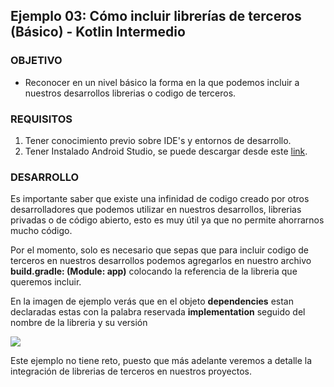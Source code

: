 ## Ejemplo 03: Cómo incluir librerías de terceros (Básico) - Kotlin Intermedio

### OBJETIVO

- Reconocer en un nivel básico la forma en la que podemos incluir a nuestros desarrollos librerias o codigo de terceros.

### REQUISITOS

1. Tener conocimiento previo sobre IDE's y entornos de desarrollo.
1. Tener Instalado Android Studio, se puede descargar desde este [link](https://developer.android.com/studio).

### DESARROLLO

Es importante saber que existe una infinidad de codigo creado por otros desarrolladores que podemos utilizar en nuestros desarrollos, librerias privadas o de código abierto, esto es muy útil ya que no permite ahorrarnos mucho código.

Por el momento, solo es necesario que sepas que para incluir codigo de terceros en nuestros desarrollos podemos agregarlos en nuestro archivo **build.gradle: (Module: app)** colocando la referencia de la libreria que queremos incluir.

En la imagen de ejemplo verás que en el objeto **dependencies** estan declaradas estas con la palabra reservada **implementation** seguido del nombre de la libreria y su versión

![](https://github.com/beduExpert/B1-Kotlin-Intermedio/blob/master/Sesion-01/Ejemplo-03/Images/1.png)

Este ejemplo no tiene reto, puesto que más adelante veremos a detalle la integración de librerias de terceros en nuestros proyectos.

